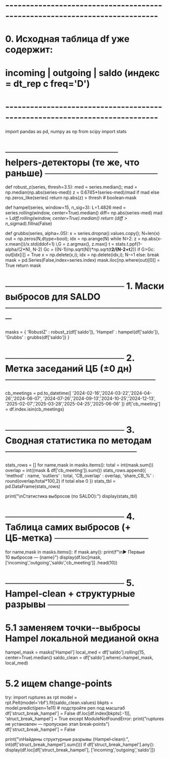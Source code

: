# ---------------------------------------------------------------------------
# 0.  Исходная таблица   df  уже содержит:
#     incoming | outgoing | saldo   (индекс = dt_rep  с freq='D')
# ---------------------------------------------------------------------------

import pandas as pd, numpy as np
from scipy import stats

# ────────────────── helpers‑детекторы (те же, что раньше) ──────────────────
def robust_z(series, thresh=3.5):
    med = series.median(); mad = np.median(np.abs(series-med))
    z   = 0.6745*(series-med)/mad if mad else np.zeros_like(series)
    return np.abs(z) > thresh          # boolean‑mask

def hampel(series, window=15, n_sig=3):
    L=1.4826
    med = series.rolling(window, center=True).median()
    diff= np.abs(series-med)
    mad = L*diff.rolling(window, center=True).median()
    return (diff > n_sig*mad).fillna(False)

def grubbs(series, alpha=.05):
    x = series.dropna().values.copy(); N=len(x)
    out = np.zeros(N,dtype=bool); idx = np.arange(N)
    while N>2:
        z = np.abs(x-x.mean())/x.std(ddof=1)
        i,G = z.argmax(), z.max()
        t   = stats.t.ppf(1-alpha/(2*N), N-2)
        Gc  = ((N-1)/np.sqrt(N))*np.sqrt(t**2/(N-2+t**2))
        if G>Gc:
            out[idx[i]] = True
            x = np.delete(x,i); idx = np.delete(idx,i); N-=1
        else: break
    mask = pd.Series(False,index=series.index)
    mask.iloc[np.where(out)[0]] = True
    return mask

# ─────────────────── 1.  Маски выбросов для SALDO ──────────────────────────
masks = {
    'RobustZ' : robust_z(df['saldo']),
    'Hampel'  : hampel(df['saldo']),
    'Grubbs'  : grubbs(df['saldo'])
}

# ─────────────────── 2.  Метка заседаний ЦБ (±0 дн) ────────────────────────
cb_meetings = pd.to_datetime([
    '2024-02-16','2024-03-22','2024-04-26','2024-06-07',
    '2024-07-26','2024-09-13','2024-10-25','2024-12-13',
    '2025-02-07','2025-03-28','2025-04-25','2025-06-06'
])
df['cb_meeting'] = df.index.isin(cb_meetings)

# ─────────────────── 3.  Сводная статистика по методам ─────────────────────
stats_rows = []
for name,mask in masks.items():
    total = int(mask.sum())
    overlap = int((mask & df['cb_meeting']).sum())
    stats_rows.append({
        'method'       : name,
        'outliers'     : total,
        'CB_overlap'   : overlap,
        'share_CB_%'   : round(overlap/total*100,2) if total else 0
    })
stats_tbl = pd.DataFrame(stats_rows)

print("\nСтатистика выбросов (по SALDO):")
display(stats_tbl)

# ─────────────────── 4.  Таблица самих выбросов (+ ЦБ‑метка) ───────────────
for name,mask in masks.items():
    if mask.any():
        print(f"\n►  Первые 10 выбросов  —  {name}")
        display(df.loc[mask, ['incoming','outgoing','saldo','cb_meeting']]
                  .head(10))

# ─────────────────── 5.  Hampel‑clean  +  структурные разрывы  ─────────────
# 5.1  заменяем точки‑‑выбросы Hampel локальной медианой окна
hampel_mask = masks['Hampel']
local_med   = df['saldo'].rolling(15, center=True).median()
saldo_clean = df['saldo'].where(~hampel_mask, local_med)

# 5.2  ищем change‑points
try:
    import ruptures as rpt
    model = rpt.Pelt(model='rbf').fit(saldo_clean.values)
    bkpts = model.predict(pen=1e11)        # подстройте pen под масштаб
    df['struct_break_hampel'] = False
    df.loc[df.index[bkpts[:-1]], 'struct_break_hampel'] = True
except ModuleNotFoundError:
    print("ruptures не установлен — пропускаю этап break‑points")
    df['struct_break_hampel'] = False

print("\nНайдены структурные разрывы (Hampel‑clean):",
      int(df['struct_break_hampel'].sum()))
if df['struct_break_hampel'].any():
    display(df.loc[df['struct_break_hampel'],
                   ['incoming','outgoing','saldo']])
